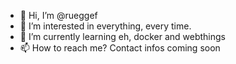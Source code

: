 - 👋 Hi, I’m @rueggef
- 👀 I’m interested in everything, every time.
- 🌱 I’m currently learning eh, docker and webthings
- 📫 How to reach me? Contact infos coming soon

<!---
rueggef/rueggef is a ✨ special ✨ repository because its `README.md` (this file) appears on your GitHub profile.
You can click the Preview link to take a look at your changes.
--->
